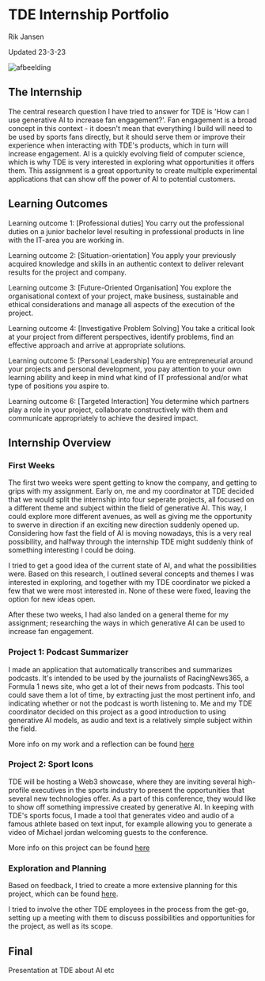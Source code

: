 # TDE Internship Portfolio
Rik Jansen

Updated 23-3-23

![afbeelding](https://user-images.githubusercontent.com/9715331/227959790-36da5c78-9eb4-43f5-a701-cd1d910dd0ad.png)

## The Internship

The central research question I have tried to answer for TDE is 'How can I use generative AI to increase fan engagement?'. Fan engagement is a broad concept in this context - it doesn't mean that everything I build will need to be used by sports fans directly, but it should serve them or improve their experience when interacting with TDE's products, which in turn will increase engagement.
AI is a quickly evolving field of computer science, which is why TDE is very interested in exploring what opportunities it offers them. This assignment is a great opportunity to create multiple experimental applications that can show off the power of AI to potential customers.

## Learning Outcomes

Learning outcome 1:
[Professional duties] You carry out the professional duties on a junior bachelor level resulting in professional products in line with the IT-area you are working in.

Learning outcome 2:
[Situation-orientation] You apply your previously acquired knowledge and skills in an authentic context to deliver relevant results for the project and company.

Learning outcome 3:
[Future-Oriented Organisation] You explore the organisational context of your project, make business, sustainable and ethical considerations and manage all aspects of the execution of the project.

Learning outcome 4:
[Investigative Problem Solving] You take a critical look at your project from different perspectives, identify problems, find an effective approach and arrive at appropriate solutions.

Learning outcome 5:
[Personal Leadership] You are entrepreneurial around your projects and personal development, you pay attention to your own learning ability and keep in mind what kind of IT professional and/or what type of positions you aspire to.

Learning outcome 6:
[Targeted Interaction] You determine which partners play a role in your project, collaborate constructively with them and communicate appropriately to achieve the desired impact.

## Internship Overview

### First Weeks

The first two weeks were spent getting to know the company, and getting to grips with my assignment. Early on, me and my coordinator at TDE decided that we would split the internship into four seperate projects, all focused on a different theme and subject within the field of generative AI. This way, I could explore more different avenues, as well as giving me the opportunity to swerve in direction if an exciting new direction suddenly opened up. Considering how fast the field of AI is moving nowadays, this is a very real possibility, and halfway through the internship TDE might suddenly think of something interesting I could be doing.

I tried to get a good idea of the current state of AI, and what the possibilities were. Based on this research, I outlined several concepts and themes I was interested in exploring, and together with my TDE coordinator we picked a few that we were most interested in. None of these were fixed, leaving the option for new ideas open.

After these two weeks, I had also landed on a general theme for my assignment; researching the ways in which generative AI can be used to increase fan engagement. 

### Project 1: Podcast Summarizer

I made an application that automatically transcribes and summarizes podcasts. It's intended to be used by the journalists of RacingNews365, a Formula 1 news site, who get a lot of their news from podcasts. This tool could save them a lot of time, by extracting just the most pertinent info, and indicating whether or not the podcast is worth listening to. Me and my TDE coordinator decided on this project as a good introduction to using generative AI models, as audio and text is a relatively simple subject within the field.

More info on my work and a reflection can be found [here](Project_1/Overview.md)

### Project 2: Sport Icons

TDE will be hosting a Web3 showcase, where they are inviting several high-profile executives in the sports industry to present the opportunities that several new technologies offer. As a part of this conference, they would like to show off something impressive created by generative AI. In keeping with TDE's sports focus, I made a tool that generates video and audio of a famous athlete based on text input, for example allowing you to generate a video of Michael jordan welcoming guests to the conference.

More info on this project can be found [here](Project_2/Overview.md)

### Exploration and Planning

Based on feedback, I tried to create a more extensive planning for this project, which can be found [here](Project_2/Planning.md).

I tried to involve the other TDE employees in the process from the get-go, setting up a meeting with them to discuss possibilities and opportunities for the project, as well as its scope. 
  
## Final

Presentation at TDE about AI etc
